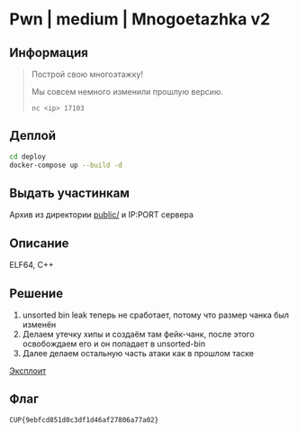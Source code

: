 # Pwn | medium | Mnogoetazhka v2

## Информация

> Построй свою многоэтажку!
>
> Мы совсем немного изменили прошлую версию.
> 
> `nc <ip> 17103`
>

## Деплой

```sh
cd deploy
docker-compose up --build -d
```

## Выдать участинкам

Архив из директории [public/](public/) и IP:PORT сервера

## Описание

ELF64, C++

## Решение

1. unsorted bin leak теперь не сработает, потому что размер чанка был изменён
2. Делаем утечку хипы и создаём там фейк-чанк, после этого освобождаем его и он попадает в unsorted-bin
3. Далее делаем остальную часть атаки как в прошлом таске

[Эксплоит](solution/sploit.py)

## Флаг

`CUP{9ebfcd851d0c3df1d46af27806a77a02}`